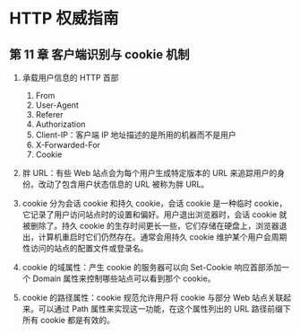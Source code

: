 # HTTP 权威指南

## 第 11 章 客户端识别与 cookie 机制

1. 承载用户信息的 HTTP 首部

    1. From
    2. User-Agent
    3. Referer
    4. Authorization
    5. Client-IP：客户端 IP 地址描述的是所用的机器而不是用户
    6. X-Forwarded-For
    7. Cookie

2. 胖 URL：有些 Web 站点会为每个用户生成特定版本的 URL 来追踪用户的身份。改动了包含用户状态信息的 URL 被称为胖 URL。

3. cookie 分为会话 cookie 和持久 cookie，会话 cookie 是一种临时 cookie，它记录了用户访问站点时的设置和偏好。用户退出浏览器时，会话 cookie 就被删除了。持久 cookie 的生存时间更长一些，它们存储在硬盘上，浏览器退出，计算机重启时它们仍然存在。通常会用持久 cookie 维护某个用户会周期性访问的站点的配置文件或登录名。

4. cookie 的域属性：产生 cookie 的服务器可以向 Set-Cookie 响应首部添加一个 Domain 属性来控制哪些站点可以看到那个 cookie。

5. cookie 的路径属性：cookie 规范允许用户将 cookie 与部分 Web 站点关联起来。可以通过 Path 属性来实现这一功能，在这个属性列出的 URL 路径前缀下所有 cookie 都是有效的。
